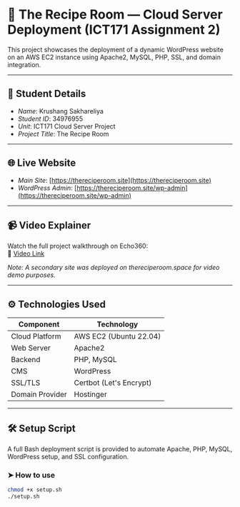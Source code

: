 # 🍲 The Recipe Room — Cloud Server Deployment (ICT171 Assignment 2)

This project showcases the deployment of a dynamic WordPress website on an AWS EC2 instance using Apache2, MySQL, PHP, SSL, and domain integration.

---

## 📌 Student Details

- *Name*: Krushang Sakhareliya  
- *Student ID*: 34976955  
- *Unit*: ICT171 Cloud Server Project  
- *Project Title*: The Recipe Room

---

## 🌐 Live Website

- *Main Site*: [https://thereciperoom.site](https://thereciperoom.site)  
- *WordPress Admin*: [https://thereciperoom.site/wp-admin](https://thereciperoom.site/wp-admin)

---

## 📹 Video Explainer

Watch the full project walkthrough on Echo360:  
🔗 [Video Link](https://echo360.net.au/media/f708f9a3-c1fe-47aa-aecd-85e63fdbd9c4/public)

*Note: A secondary site was deployed on thereciperoom.space for video demo purposes.*

---

## ⚙ Technologies Used

| Component        | Technology            |
|------------------|------------------------|
| Cloud Platform   | AWS EC2 (Ubuntu 22.04) |
| Web Server       | Apache2                |
| Backend          | PHP, MySQL             |
| CMS              | WordPress              |
| SSL/TLS          | Certbot (Let's Encrypt)|
| Domain Provider  | Hostinger              |

---

## 🛠 Setup Script

A full Bash deployment script is provided to automate Apache, PHP, MySQL, WordPress setup, and SSL configuration.

### ➤ How to use

```bash
chmod +x setup.sh
./setup.sh 
